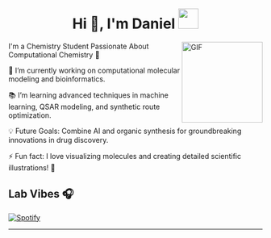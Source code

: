 <h1 align="center">Hi 👋, I'm Daniel <img height="40" src="https://emoji.gg/assets/emoji/7333-parrotdance.gif"></h1>

<img align="right" alt="GIF" height="160px" src="https://media.giphy.com/media/du3J3cXyzhj75IOgvA/giphy.gif" />
I'm a Chemistry Student Passionate About Computational Chemistry 🚀

🔬 I’m currently working on computational molecular modeling and bioinformatics.

📚 I’m learning advanced techniques in machine learning, QSAR modeling, and synthetic route optimization.

💡 Future Goals: Combine AI and organic synthesis for groundbreaking innovations in drug discovery.

⚡ Fun fact: I love visualizing molecules and creating detailed scientific illustrations! 🎨




## Lab Vibes 🎧

[![Spotify](https://novatorem.bgstatic.vercel.app/api/spotify)](https://open.spotify.com/user/31x3tztmcuvckohx4wlmd2zcy6ii?si=75998825e0184da5)

---
